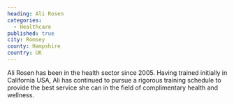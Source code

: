 ```yaml
---
heading: Ali Rosen
categories:
  - Healthcare
published: true
city: Romsey
county: Hampshire
country: UK
---
```

Ali Rosen has been in the health sector since 2005. Having trained initially in California USA, Ali has continued to pursue a rigorous training schedule to provide the best service she can in the field of complimentary health and wellness.

